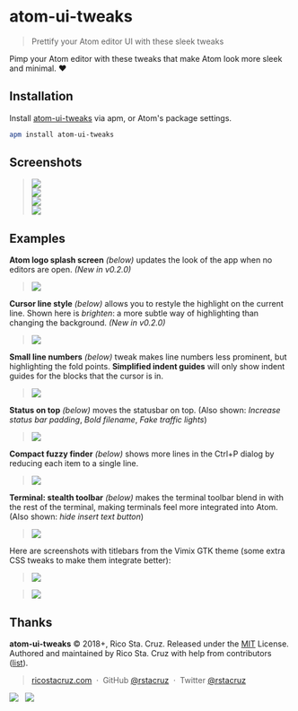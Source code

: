 # atom-ui-tweaks

> Prettify your Atom editor UI with these sleek tweaks

Pimp your Atom editor with these tweaks that make Atom look more sleek and minimal. :heart:

## Installation

Install [atom-ui-tweaks](http://atom.io/packages/atom-ui-tweaks) via apm, or Atom's package settings.

```bash
apm install atom-ui-tweaks
```

## Screenshots

> ![](docs/settings-1.png) <br> ![](docs/settings-2.png) <br> ![](docs/settings-3.png) <br> ![](docs/settings-4.png)

## Examples

**Atom logo splash screen** _(below)_ updates the look of the app when no editors are open. _(New in v0.2.0)_

> ![](docs/splash-screen.png)

**Cursor line style** _(below)_ allows you to restyle the highlight on the current line. Shown here is _brighten_: a more subtle way of highlighting than changing the background. _(New in v0.2.0)_

> ![](docs/cursor-line-brighten.gif)

**Small line numbers** _(below)_ tweak makes line numbers less prominent, but highlighting the fold points. **Simplified indent guides** will only show indent guides for the blocks that the cursor is in.

> ![](docs/line-numbers.gif)

**Status on top** _(below)_ moves the statusbar on top. (Also shown: _Increase status bar padding_, _Bold filename_, _Fake traffic lights_)

> ![](docs/status-on-top.png)

**Compact fuzzy finder** _(below)_ shows more lines in the Ctrl+P dialog by reducing each item to a single line.

> ![](docs/one-line-fuzzy-finder.png)

**Terminal: stealth toolbar** _(below)_ makes the terminal toolbar blend in with the rest of the terminal, making terminals feel more integrated into Atom. (Also shown: _hide insert text button_)

> ![](docs/minimal-terminal.png)

Here are screenshots with titlebars from the Vimix GTK theme (some extra CSS tweaks to make them integrate better):

> ![](docs/vimix-dark.png)

> ![](docs/vimix-light.png)

## Thanks

**atom-ui-tweaks** © 2018+, Rico Sta. Cruz. Released under the [MIT] License.<br>
Authored and maintained by Rico Sta. Cruz with help from contributors ([list][contributors]).

> [ricostacruz.com](http://ricostacruz.com) &nbsp;&middot;&nbsp;
> GitHub [@rstacruz](https://github.com/rstacruz) &nbsp;&middot;&nbsp;
> Twitter [@rstacruz](https://twitter.com/rstacruz)

[![](https://img.shields.io/github/followers/rstacruz.svg?style=social&label=@rstacruz)](https://github.com/rstacruz) &nbsp;
[![](https://img.shields.io/twitter/follow/rstacruz.svg?style=social&label=@rstacruz)](https://twitter.com/rstacruz)

[mit]: http://mit-license.org/
[contributors]: http://github.com/rstacruz/atom-ui-tweaks/contributors
